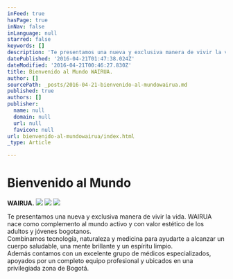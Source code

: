 ```yaml
---
inFeed: true
hasPage: true
inNav: false
inLanguage: null
starred: false
keywords: []
description: 'Te presentamos una nueva y exclusiva manera de vivir la vida. WAIRUA nace como complemento al mundo activo y con valor estético de los adultos y jóvenes bogotanos. Combinamos tecnología, naturaleza y medicina para ayudarte a alcanzar un cuerpo saludable, una mente brillante y un espíritu limpio. Además contamos con un excelente grupo de médicos especializados, apoyados por un completo equipo profesional y ubicados en una privilegiada zona de Bogotá.'
datePublished: '2016-04-21T01:47:38.024Z'
dateModified: '2016-04-21T00:46:27.830Z'
title: Bienvenido al Mundo WAIRUA.
author: []
sourcePath: _posts/2016-04-21-bienvenido-al-mundowairua.md
published: true
authors: []
publisher:
  name: null
  domain: null
  url: null
  favicon: null
url: bienvenido-al-mundowairua/index.html
_type: Article

---
```

# Bienvenido al Mundo  
**WAIRUA.**
![](https://the-grid-user-content.s3-us-west-2.amazonaws.com/ad1182e6-52e0-4e48-b42a-c8ec5a4e5d25.png)
![](https://the-grid-user-content.s3-us-west-2.amazonaws.com/c490d85a-8dbe-421a-9cd3-bb608b88e0ef.png)
![](https://the-grid-user-content.s3-us-west-2.amazonaws.com/2e878a40-979d-4253-a503-5fb4d7be0a46.png)

Te presentamos una nueva y exclusiva manera de vivir la vida. WAIRUA nace como complemento al mundo activo y con valor estético de los adultos y jóvenes bogotanos.  
Combinamos tecnología, naturaleza y medicina para ayudarte a alcanzar un cuerpo saludable, una mente brillante y un espíritu limpio.  
Además contamos con un excelente grupo de médicos especializados, apoyados por un completo equipo profesional y ubicados en una privilegiada zona de Bogotá.